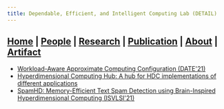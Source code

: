 ```yaml
---
title: Dependable, Efficient, and Intelligent Computing Lab (DETAIL)
---
```

## [Home](./) | [People](./people) | [Research](./research) | [Publication](./publication) | [About](./about) | [**Artifact**](./artifact) 

 - [Workload-Aware Approximate Computing Configuration (DATE'21)](https://github.com/ThapaRahul/DETAIL-Input-Aware-CodeBase)
 - [Hyperdimensional Computing Hub: A hub for HDC implementations of different applications](https://github.com/VU-DETAIL/HD-Hub)
 - [SpamHD: Memory-Efficient Text Spam Detection using Brain-Inspired Hyperdimensional Computing (ISVLSI'21)]()
